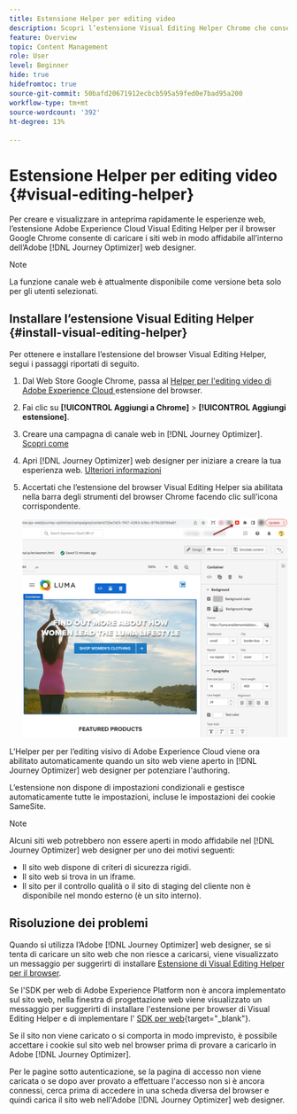 ```yaml
---
title: Estensione Helper per editing video
description: Scopri l’estensione Visual Editing Helper Chrome che consente di creare e visualizzare in anteprima pagine web in Journey Optimizer
feature: Overview
topic: Content Management
role: User
level: Beginner
hide: true
hidefromtoc: true
source-git-commit: 50bafd20671912ecbcb595a59fed0e7bad95a200
workflow-type: tm+mt
source-wordcount: '392'
ht-degree: 13%

---
```


# Estensione Helper per editing video {#visual-editing-helper}

Per creare e visualizzare in anteprima rapidamente le esperienze web, l’estensione Adobe Experience Cloud Visual Editing Helper per il browser Google Chrome consente di caricare i siti web in modo affidabile all’interno dell’Adobe [!DNL Journey Optimizer] web designer.

>[!NOTE]
>
>La funzione canale web è attualmente disponibile come versione beta solo per gli utenti selezionati.

## Installare l’estensione Visual Editing Helper {#install-visual-editing-helper}

Per ottenere e installare l’estensione del browser Visual Editing Helper, segui i passaggi riportati di seguito.

1. Dal Web Store Google Chrome, passa al [Helper per l&#39;editing video di Adobe Experience Cloud ]((https://chrome.google.com/webstore/detail/adobe-experience-cloud-vi/kgmjjkfjacffaebgpkpcllakjifppnca){target="_blank"}) estensione del browser.

1. Fai clic su **[!UICONTROL Aggiungi a Chrome]** > **[!UICONTROL Aggiungi estensione]**.

1. Creare una campagna di canale web in [!DNL Journey Optimizer]. [Scopri come](author-web.md#create-web-campaign)

1. Apri [!DNL Journey Optimizer] web designer per iniziare a creare la tua esperienza web. [Ulteriori informazioni](author-web.md)

1. Accertati che l’estensione del browser Visual Editing Helper sia abilitata nella barra degli strumenti del browser Chrome facendo clic sull’icona corrispondente.

   ![](assets/web-visual-editing-extension.png)

L’Helper per per l’editing visivo di Adobe Experience Cloud viene ora abilitato automaticamente quando un sito web viene aperto in [!DNL Journey Optimizer] web designer per potenziare l&#39;authoring.

L’estensione non dispone di impostazioni condizionali e gestisce automaticamente tutte le impostazioni, incluse le impostazioni dei cookie SameSite.

>[!NOTE]
>
>Alcuni siti web potrebbero non essere aperti in modo affidabile nel [!DNL Journey Optimizer] web designer per uno dei motivi seguenti:
>
> * Il sito web dispone di criteri di sicurezza rigidi.
> * Il sito web si trova in un iframe.
> * Il sito per il controllo qualità o il sito di staging del cliente non è disponibile nel mondo esterno (è un sito interno).


## Risoluzione dei problemi

Quando si utilizza l’Adobe [!DNL Journey Optimizer] web designer, se si tenta di caricare un sito web che non riesce a caricarsi, viene visualizzato un messaggio per suggerirti di installare [Estensione di Visual Editing Helper per il browser](#install-visual-editing-helper).

Se l&#39;SDK per web di Adobe Experience Platform non è ancora implementato sul sito web, nella finestra di progettazione web viene visualizzato un messaggio per suggerirti di installare l&#39;estensione per browser di Visual Editing Helper e di implementare l&#39; [SDK per web](https://experienceleague.adobe.com/docs/platform-learn/implement-web-sdk/overview.html?lang=it){target=&quot;_blank&quot;}.

Se il sito non viene caricato o si comporta in modo imprevisto, è possibile accettare i cookie sul sito web nel browser prima di provare a caricarlo in Adobe [!DNL Journey Optimizer].

Per le pagine sotto autenticazione, se la pagina di accesso non viene caricata o se dopo aver provato a effettuare l&#39;accesso non si è ancora connessi, cerca prima di accedere in una scheda diversa del browser e quindi carica il sito web nell&#39;Adobe [!DNL Journey Optimizer] web designer.
